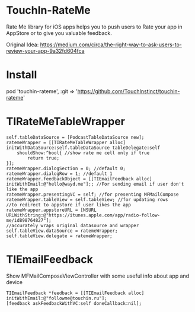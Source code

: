 
TouchIn-RateMe
=========
Rate Me library for iOS apps helps you to push users to Rate your app in AppStore or to give you valuable feedback.

Original Idea: https://medium.com/circa/the-right-way-to-ask-users-to-review-your-app-9a32fd604fca


Install
=========
pod 'touchin-rateme', :git => 'https://github.com/TouchInstinct/touchin-rateme'


TIRateMeTableWrapper
=========

    self.tableDataSource = [PodcastTableDataSource new];
    ratemeWrapper = [[TIRateMeTableWrapper alloc] initWithDataSource:self.tableDataSource tableDelegate:self
        shouldShow:^bool{ //show rate me cell only if true
            return true; 
    }];
    ratemeWrapper.dialogSection = 0; //default 0;
    ratemeWrapper.dialogRow = 1; //default 1
    ratemeWrapper.feedbackObject = [[TIEmailFeedback alloc] initWithEmail:@"hello@wayd.me"];; //For sending email if user don't like the app
    ratemeWrapper.presentingVC = self; //for presenting MFMailCompose
    ratemeWrapper.tableView = self.tableView; //for updating rows
    //to redirect to appstore if user likes the app
    ratemeWrapper.appstoreURL = [NSURL URLWithString:@"https://itunes.apple.com/app/radio-follow-me/id898764827"]; 
    //accurately wraps original datasource and wrapper
    self.tableView.dataSource = ratemeWrapper;
    self.tableView.delegate = ratemeWrapper;



TIEmailFeedback
=========
Show MFMailComposeViewController with some useful info about app and device

    TIEmailFeedback *feedback = [[TIEmailFeedback alloc] initWithEmail:@"followme@touchin.ru"];
    [feedback askFeedbackWithVC:self doneCallback:nil];

